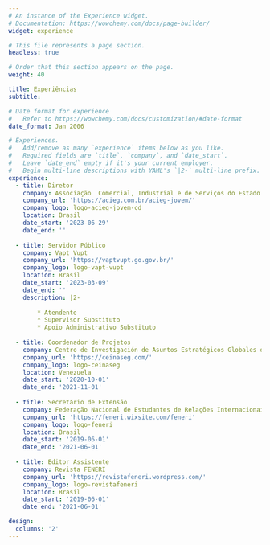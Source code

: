 ```yaml
---
# An instance of the Experience widget.
# Documentation: https://wowchemy.com/docs/page-builder/
widget: experience

# This file represents a page section.
headless: true

# Order that this section appears on the page.
weight: 40

title: Experiências
subtitle:

# Date format for experience
#   Refer to https://wowchemy.com/docs/customization/#date-format
date_format: Jan 2006

# Experiences.
#   Add/remove as many `experience` items below as you like.
#   Required fields are `title`, `company`, and `date_start`.
#   Leave `date_end` empty if it's your current employer.
#   Begin multi-line descriptions with YAML's `|2-` multi-line prefix.
experience:
  - title: Diretor
    company: Associação  Comercial, Industrial e de Serviços do Estado de Goiás Jovem (ACIEG JOVEM)
    company_url: 'https://acieg.com.br/acieg-jovem/'
    company_logo: logo-acieg-jovem-cd
    location: Brasil
    date_start: '2023-06-29'
    date_end: ''
  
  - title: Servidor Público
    company: Vapt Vupt
    company_url: 'https://vaptvupt.go.gov.br/'
    company_logo: logo-vapt-vupt 
    location: Brasil
    date_start: '2023-03-09'
    date_end: ''
    description: |2-
        
        * Atendente
        * Supervisor Substituto
        * Apoio Administrativo Substituto
        
  - title: Coordenador de Projetos
    company: Centro de Investigación de Asuntos Estratégicos Globales de Venezuela (CEINASEG)
    company_url: 'https://ceinaseg.com/'
    company_logo: logo-ceinaseg
    location: Venezuela
    date_start: '2020-10-01'
    date_end: '2021-11-01'
    
  - title: Secretário de Extensão
    company: Federação Nacional de Estudantes de Relações Internacionais do Brasil (FENERI)
    company_url: 'https://feneri.wixsite.com/feneri'
    company_logo: logo-feneri
    location: Brasil
    date_start: '2019-06-01'
    date_end: '2021-06-01'
    
  - title: Editor Assistente
    company: Revista FENERI
    company_url: 'https://revistafeneri.wordpress.com/'
    company_logo: logo-revistafeneri
    location: Brasil
    date_start: '2019-06-01'
    date_end: '2021-06-01'

design:
  columns: '2'
---
```

